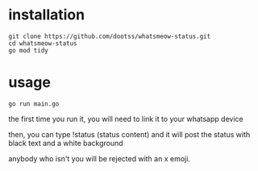 # installation
```
git clone https://github.com/dootss/whatsmeow-status.git
cd whatsmeow-status
go mod tidy
```

# usage
```
go run main.go
```
the first time you run it, you will need to link it to your whatsapp device

then, you can type !status (status content) and it will post the status with black text and a white background

anybody who isn't you will be rejected with an x emoji.
